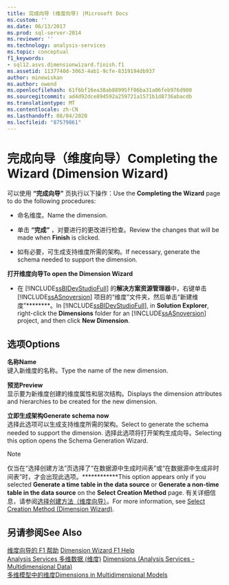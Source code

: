 ```yaml
---
title: 完成向导 (维度向导) |Microsoft Docs
ms.custom: ''
ms.date: 06/13/2017
ms.prod: sql-server-2014
ms.reviewer: ''
ms.technology: analysis-services
ms.topic: conceptual
f1_keywords:
- sql12.asvs.dimensionwizard.finish.f1
ms.assetid: 1137740d-3063-4ab1-9cfe-8319194db937
author: minewiskan
ms.author: owend
ms.openlocfilehash: 61f6bf16ea38ab88995ff06ba31a06feb976d900
ms.sourcegitcommit: ad4d92dce894592a259721a1571b1d8736abacdb
ms.translationtype: MT
ms.contentlocale: zh-CN
ms.lasthandoff: 08/04/2020
ms.locfileid: "87579861"
---
```

# <a name="completing-the-wizard-dimension-wizard"></a><span data-ttu-id="69261-102">完成向导（维度向导）</span><span class="sxs-lookup"><span data-stu-id="69261-102">Completing the Wizard (Dimension Wizard)</span></span>
  <span data-ttu-id="69261-103">可以使用 **“完成向导”** 页执行以下操作：</span><span class="sxs-lookup"><span data-stu-id="69261-103">Use the **Completing the Wizard** page to do the following procedures:</span></span>  
  
-   <span data-ttu-id="69261-104">命名维度。</span><span class="sxs-lookup"><span data-stu-id="69261-104">Name the dimension.</span></span>  
  
-   <span data-ttu-id="69261-105">单击 **“完成”** ，对要进行的更改进行检查。</span><span class="sxs-lookup"><span data-stu-id="69261-105">Review the changes that will be made when **Finish** is clicked.</span></span>  
  
-   <span data-ttu-id="69261-106">如有必要，可生成支持维度所需的架构。</span><span class="sxs-lookup"><span data-stu-id="69261-106">If necessary, generate the schema needed to support the dimension.</span></span>  
  
 <span data-ttu-id="69261-107">**打开维度向导**</span><span class="sxs-lookup"><span data-stu-id="69261-107">**To open the Dimension Wizard**</span></span>  
  
-   <span data-ttu-id="69261-108">在 [!INCLUDE[ssBIDevStudioFull](../includes/ssbidevstudiofull-md.md)] 的**解决方案资源管理器**中，右键单击 [!INCLUDE[ssASnoversion](../includes/ssasnoversion-md.md)] 项目的“维度”文件夹，然后单击“新建维度”\*\*\*\*\*\*\*\*。</span><span class="sxs-lookup"><span data-stu-id="69261-108">In [!INCLUDE[ssBIDevStudioFull](../includes/ssbidevstudiofull-md.md)], in **Solution Explorer**, right-click the **Dimensions** folder for an [!INCLUDE[ssASnoversion](../includes/ssasnoversion-md.md)] project, and then click **New Dimension**.</span></span>  
  
## <a name="options"></a><span data-ttu-id="69261-109">选项</span><span class="sxs-lookup"><span data-stu-id="69261-109">Options</span></span>  
 <span data-ttu-id="69261-110">**名称**</span><span class="sxs-lookup"><span data-stu-id="69261-110">**Name**</span></span>  
 <span data-ttu-id="69261-111">键入新维度的名称。</span><span class="sxs-lookup"><span data-stu-id="69261-111">Type the name of the new dimension.</span></span>  
  
 <span data-ttu-id="69261-112">**预览**</span><span class="sxs-lookup"><span data-stu-id="69261-112">**Preview**</span></span>  
 <span data-ttu-id="69261-113">显示要为新维度创建的维度属性和层次结构。</span><span class="sxs-lookup"><span data-stu-id="69261-113">Displays the dimension attributes and hierarchies to be created for the new dimension.</span></span>  
  
 <span data-ttu-id="69261-114">**立即生成架构**</span><span class="sxs-lookup"><span data-stu-id="69261-114">**Generate schema now**</span></span>  
 <span data-ttu-id="69261-115">选择此选项可以生成支持维度所需的架构。</span><span class="sxs-lookup"><span data-stu-id="69261-115">Select to generate the schema needed to support the dimension.</span></span> <span data-ttu-id="69261-116">选择此选项将打开架构生成向导。</span><span class="sxs-lookup"><span data-stu-id="69261-116">Selecting this option opens the Schema Generation Wizard.</span></span>  
  
> [!NOTE]  
>  <span data-ttu-id="69261-117">仅当在“选择创建方法”页选择了“在数据源中生成时间表”或“在数据源中生成非时间表”时，才会出现此选项。\*\*\*\*\*\*\*\*\*\*\*\*</span><span class="sxs-lookup"><span data-stu-id="69261-117">This option appears only if you selected **Generate a time table in the data source** or **Generate a non-time table in the data source** on the **Select Creation Method** page.</span></span> <span data-ttu-id="69261-118">有关详细信息，请参阅[选择创建方法（维度向导）](select-creation-method-dimension-wizard.md)。</span><span class="sxs-lookup"><span data-stu-id="69261-118">For more information, see [Select Creation Method &#40;Dimension Wizard&#41;](select-creation-method-dimension-wizard.md).</span></span>  
  
## <a name="see-also"></a><span data-ttu-id="69261-119">另请参阅</span><span class="sxs-lookup"><span data-stu-id="69261-119">See Also</span></span>  
 <span data-ttu-id="69261-120">[维度向导的 F1 帮助](dimension-wizard-f1-help.md) </span><span class="sxs-lookup"><span data-stu-id="69261-120">[Dimension Wizard F1 Help](dimension-wizard-f1-help.md) </span></span>  
 <span data-ttu-id="69261-121">[Analysis Services 多维数据 &#40;维度&#41;](multidimensional-models-olap-logical-dimension-objects/dimensions-analysis-services-multidimensional-data.md) </span><span class="sxs-lookup"><span data-stu-id="69261-121">[Dimensions &#40;Analysis Services - Multidimensional Data&#41;](multidimensional-models-olap-logical-dimension-objects/dimensions-analysis-services-multidimensional-data.md) </span></span>  
 [<span data-ttu-id="69261-122">多维模型中的维度</span><span class="sxs-lookup"><span data-stu-id="69261-122">Dimensions in Multidimensional Models</span></span>](multidimensional-models/dimensions-in-multidimensional-models.md)  
  
  
